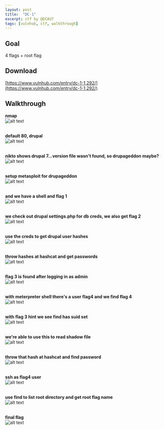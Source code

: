 ```yaml
---
layout: post
title:  "DC-1"
excerpt: ctf by @DCAU7
tags: [vulnhub, ctf, walkthrough]
---
```


## Goal #
4 flags + root flag

## Download #
[https://www.vulnhub.com/entry/dc-1-1,292/](https://www.vulnhub.com/entry/dc-1-1,292/)

## Walkthrough #

**nmap**
<br>![alt text](../vulnhub/DC-1/nmap.png)
<br><br>

**default 80, drupal**
<br>![alt text](../vulnhub/DC-1/default80drupal.png)
<br><br>

**nikto shows drupal 7...version file wasn't found, so drupageddon maybe?**
<br>![alt text](../vulnhub/DC-1/nikto.png)
<br><br>

**setup metasploit for drupageddon**
<br>![alt text](../vulnhub/DC-1/metasploit_drupageddon.png)
<br><br>

**and we have a shell and flag 1**
<br>![alt text](../vulnhub/DC-1/shell_flag1.png)
<br><br>

**we check out drupal settings.php for db creds, we also get flag 2**
<br>![alt text](../vulnhub/DC-1/settings_flag2.png)
<br><br>

**use the creds to get drupal user hashes**
<br>![alt text](../vulnhub/DC-1/mysql_hashes.png)
<br><br>

**throw hashes at hashcat and get passwords**
<br>![alt text](../vulnhub/DC-1/hashcat_drupal.png)
<br><br>

**flag 3 is found after logging in as admin**
<br>![alt text](../vulnhub/DC-1/flag3.png)
<br><br>

**with meterpreter shell there's a user flag4 and we find flag 4**
<br>![alt text](../vulnhub/DC-1/flag4.png)
<br><br>

**with flag 3 hint we see find has suid set**
<br>![alt text](../vulnhub/DC-1/suid_find.png)
<br><br>

**we're able to use this to read shadow file**
<br>![alt text](../vulnhub/DC-1/shadow.png)
<br><br>

**throw that hash at hashcat and find password**
<br>![alt text](../vulnhub/DC-1/hashcat_flag4.png)
<br><br>

**ssh as flag4 user**
<br>![alt text](../vulnhub/DC-1/ssh_flag4.png)
<br><br>

**use find to list root directory and get root flag name**
<br>![alt text](../vulnhub/DC-1/root_dir.png)
<br><br>

**final flag**
<br>![alt text](../vulnhub/DC-1/finalflag.png)
<br><br>